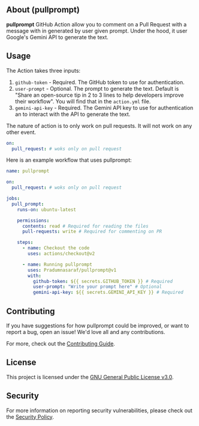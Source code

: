 ## About (pullprompt)

**pullprompt** GitHub Action allow you to comment on a Pull Request with a message with in generated by user given prompt. Under the hood, it user Google's Gemini API to generate the text.

## Usage

The Action takes three inputs:

1. `github-token` - Required. The GitHub token to use for authentication.
2. `user-prompt` - Optional. The prompt to generate the text. Default is "Share an open-source tip in 2 to 3 lines to help developers improve their workflow". You will find that in the `action.yml` file.
3. `gemini-api-key` - Required. The Gemini API key to use for authentication an to interact with the API to generate the text.

The nature of action is to only work on pull requests. It will not work on any other event. 

```yaml
on:
  pull_request: # woks only on pull request
```

Here is an example workflow that uses pullprompt:

```yaml
name: pullprompt

on:
  pull_request: # woks only on pull request

jobs:
  pull_prompt:
    runs-on: ubuntu-latest

    permissions:
      contents: read # Required for reading the files
      pull-requests: write # Required for commenting on PR

    steps:
      - name: Checkout the code
        uses: actions/checkout@v2

      - name: Running pullprompt
        uses: Pradumnasaraf/pullprompt@v1
        with:
          github-token: ${{ secrets.GITHUB_TOKEN }} # Required
          user-prompt: "Write your prompt here" # Optional
          gemini-api-key: ${{ secrets.GEMINI_API_KEY }} # Required
```

## Contributing

If you have suggestions for how pullprompt could be improved, or want to report a bug, open an issue! We'd love all and any contributions.

For more, check out the [Contributing Guide](CONTRIBUTING.md).

## License

This project is licensed under the [GNU General Public License v3.0](LICENSE).

## Security

For more information on reporting security vulnerabilities, please check out the [Security Policy](SECURITY.md).
